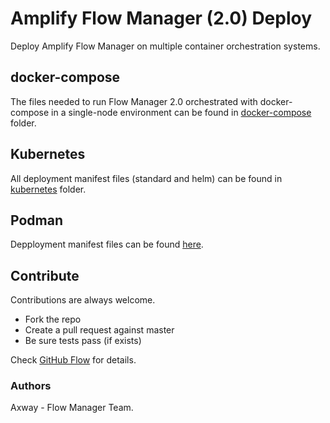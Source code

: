 # Amplify Flow Manager (2.0) Deploy

Deploy Amplify Flow Manager on multiple container orchestration systems.

## docker-compose

The files needed to run Flow Manager 2.0 orchestrated with docker-compose in a single-node environment can be found in [docker-compose](docker-compose/) folder.

## Kubernetes

All deployment manifest files (standard and helm) can be found in [kubernetes](kubernetes/) folder.

## Podman

Depployment manifest files can be found [here](podman/).

## Contribute

Contributions are always welcome.

* Fork the repo
* Create a pull request against master
* Be sure tests pass (if exists)

Check [GitHub Flow](https://guides.github.com/introduction/flow/) for details.

### Authors

Axway - Flow Manager Team.
